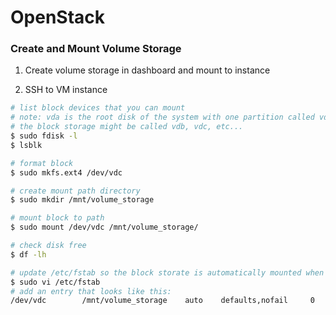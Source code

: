 # OpenStack

### Create and Mount Volume Storage
1. Create volume storage in dashboard and mount to instance

2. SSH to VM instance
```sh
# list block devices that you can mount
# note: vda is the root disk of the system with one partition called vda1
# the block storage might be called vdb, vdc, etc...
$ sudo fdisk -l
$ lsblk

# format block
$ sudo mkfs.ext4 /dev/vdc

# create mount path directory
$ sudo mkdir /mnt/volume_storage

# mount block to path
$ sudo mount /dev/vdc /mnt/volume_storage/

# check disk free 
$ df -lh

# update /etc/fstab so the block storate is automatically mounted when rebooted (you might want to remove nofail, because os will not boot until timeout unless it can mount the device.  see fstab manual for more info)
$ sudo vi /etc/fstab
# add an entry that looks like this: 
/dev/vdc        /mnt/volume_storage    auto    defaults,nofail     0       0

```
